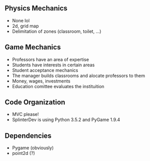 ## Physics Mechanics
* None lol
* 2d, grid map
* Delimitation of zones (classroom, toilet, ...)

## Game Mechanics

* Professors have an area of expertise
* Students have interests in certain areas
* Student acceptance mechanics
* The manager builds classrooms and alocate professors to them
* Money, wages, investments
* Education comittee evaluates the instituition

## Code Organization

* MVC please!
* SplinterDev is using Python 3.5.2 and PyGame 1.9.4

## Dependencies
* Pygame (obviously)
* point2d (?)